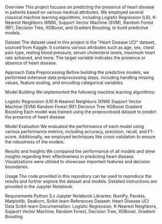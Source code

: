 Overview
This project focuses on predicting the presence of heart disease in patients based on various medical attributes. We employed several classical machine learning algorithms, including Logistic Regression (LR), K-Nearest Neighbors (KNN), Support Vector Machine (SVM), Random Forest (RF), Decision Tree, XGBoost, and Gradient Boosting, to build predictive models.

Dataset
The dataset used in this project is the "Heart Disease UCI" dataset, sourced from Kaggle. It contains various attributes such as age, sex, chest pain type, resting blood pressure, serum cholesterol levels, maximum heart rate achieved, and more. The target variable indicates the presence or absence of heart disease.

Approach
Data Preprocessing
Before building the predictive models, we performed extensive data preprocessing steps, including handling missing values, feature scaling, and encoding categorical variables.

Model Building
We implemented the following machine learning algorithms:

Logistic Regression (LR)
K-Nearest Neighbors (KNN)
Support Vector Machine (SVM)
Random Forest (RF)
Decision Tree
XGBoost
Gradient Boosting
Each model was trained using the preprocessed dataset to predict the presence of heart disease.

Model Evaluation
We evaluated the performance of each model using various performance metrics, including accuracy, precision, recall, and F1-score. Additionally, we employed techniques like cross-validation to ensure the robustness of the models.

Results and Insights
We compared the performance of all models and drew insights regarding their effectiveness in predicting heart disease. Visualizations were utilized to showcase important features and decision boundaries.

Usage
The code provided in this repository can be used to reproduce the results and further explore the dataset and models. Detailed instructions are provided in the Jupyter Notebook.

Requirements
Python 3.x
Jupyter Notebook
Libraries: NumPy, Pandas, Matplotlib, Seaborn, Scikit-learn
References
Dataset: Heart Disease UCI Data
Scikit-learn Documentation: Logistic Regression, K-Nearest Neighbors, Support Vector Machine, Random Forest, Decision Tree, XGBoost, Gradient Boosting
